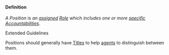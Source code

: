 #### Definition

*A Position* is *an [assigned](https://github.com/gcassel/Modular-Organizing-Terminology/blob/JOBranch/terms/assign.md) [Role](https://github.com/gcassel/Modular-Organizing-Terminology/blob/JOBranch/terms/role.md)* which *includes one or more [specific](https://github.com/gcassel/Modular-Organizing-Terminology/blob/JOBranch/terms/specific.md) [Accountabilities](https://github.com/gcassel/Modular-Organizing-Terminology/blob/JOBranch/terms/accountability.md)*.

Extended Guidelines

Positions should generally have [Titles](https://github.com/gcassel/Modular-Organizing-Terminology/blob/JOBranch/terms/title.md) to help [agents](https://github.com/gcassel/Modular-Organizing-Terminology/blob/JOBranch/terms/agent.md) to distinguish between them.
